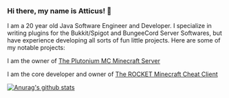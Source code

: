 ### Hi there, my name is Atticus! 👋

I am a 20 year old Java Software Engineer and Developer. I specialize in writing plugins for the Bukkit/Spigot and BungeeCord Server Softwares, but have experience developing all sorts of fun little projects. Here are some of my notable projects:

I am the owner of [The Plutonium MC Minecraft Server](https://plutoniummc.xyz)

I am the core developer and owner of [The ROCKET Minecraft Cheat Client](http://gorocket.cc)

[![Anurag's github stats](https://github-readme-stats.vercel.app/api?username=Aduhkiss)](yoo)

<!--
**Aduhkiss/Aduhkiss** is a ✨ _special_ ✨ repository because its `README.md` (this file) appears on your GitHub profile.

Here are some ideas to get you started:

- 🔭 I’m currently working on ...
- 🌱 I’m currently learning ...
- 👯 I’m looking to collaborate on ...
- 🤔 I’m looking for help with ...
- 💬 Ask me about ...
- 📫 How to reach me: ...
- 😄 Pronouns: ...
- ⚡ Fun fact: ...
-->
